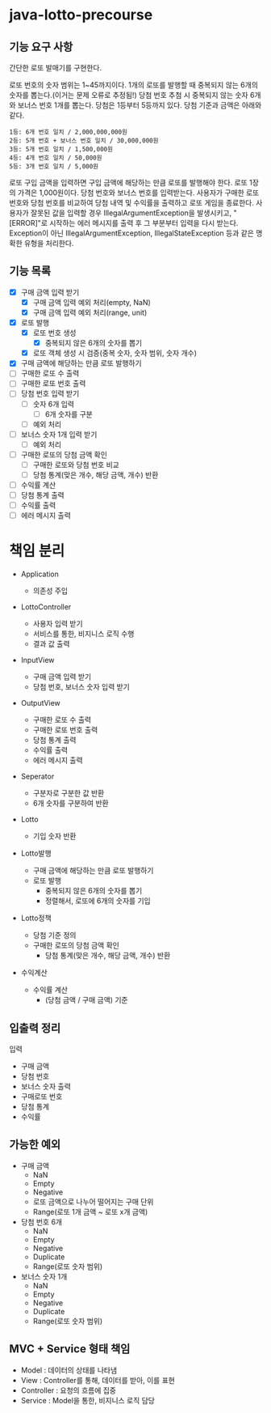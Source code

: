 # java-lotto-precourse
## 기능 요구 사항
간단한 로또 발매기를 구현한다.

로또 번호의 숫자 범위는 1~45까지이다.
1개의 로또를 발행할 때 중복되지 않는 6개의 숫자를 뽑는다.(이거는 문제 오류로 추정됨!)
당첨 번호 추첨 시 중복되지 않는 숫자 6개와 보너스 번호 1개를 뽑는다.
당첨은 1등부터 5등까지 있다. 당첨 기준과 금액은 아래와 같다.
```
1등: 6개 번호 일치 / 2,000,000,000원
2등: 5개 번호 + 보너스 번호 일치 / 30,000,000원
3등: 5개 번호 일치 / 1,500,000원
4등: 4개 번호 일치 / 50,000원
5등: 3개 번호 일치 / 5,000원
```
로또 구입 금액을 입력하면 구입 금액에 해당하는 만큼 로또를 발행해야 한다.
로또 1장의 가격은 1,000원이다.
당첨 번호와 보너스 번호를 입력받는다.
사용자가 구매한 로또 번호와 당첨 번호를 비교하여 당첨 내역 및 수익률을 출력하고 로또 게임을 종료한다.
사용자가 잘못된 값을 입력할 경우 IllegalArgumentException을 발생시키고, "[ERROR]"로 시작하는 에러 메시지를 출력 후 그 부분부터 입력을 다시 받는다.
Exception이 아닌 IllegalArgumentException, IllegalStateException 등과 같은 명확한 유형을 처리한다.

## 기능 목록
- [X] 구매 금액 입력 받기
  - [X] 구매 금액 입력 예외 처리(empty, NaN)
  - [X] 구매 금액 입력 예외 처리(range, unit)
- [X] 로또 발행
  - [X] 로또 번호 생성
    - [X] 중복되지 않은 6개의 숫자를 뽑기
  - [X] 로또 객체 생성 시 검증(중복 숫자, 숫자 범위, 숫자 개수)
- [X] 구매 금액에 해당하는 만큼 로또 발행하기
- [ ] 구매한 로또 수 출력
- [ ] 구매한 로또 번호 출력
- [ ] 당첨 번호 입력 받기
  - [ ] 숫자 6개 입력
    - [ ] 6개 숫자를 구분
  - [ ] 예외 처리
- [ ] 보너스 숫자 1개 입력 받기
  - [ ] 예외 처리
- [ ] 구매한 로또의 당첨 금액 확인
  - [ ] 구매한 로또와 당첨 번호 비교
  - [ ] 당첨 통계(맞은 개수, 해당 금액, 개수) 반환
- [ ] 수익률 계산
- [ ] 당첨 통계 출력
- [ ] 수익률 출력
- [ ] 에러 메시지 출력

# 책임 분리
- Application
  - 의존성 주입

- LottoController
  - 사용자 입력 받기
  - 서비스를 통한, 비지니스 로직 수행
  - 결과 값 출력

- InputView
  - 구매 금액 입력 받기
  - 당첨 번호, 보너스 숫자 입력 받기
- OutputView
  - 구매한 로또 수 출력
  - 구매한 로또 번호 출력
  - 당첨 통계 출력
  - 수익률 출력
  - 에러 메시지 출력

- Seperator
  - 구분자로 구분한 값 반환
  - 6개 숫자를 구분하여 반환

- Lotto
  - 기입 숫자 반환

- Lotto발행
  - 구매 금액에 해당하는 만큼 로또 발행하기
  - 로또 발행
    - 중복되지 않은 6개의 숫자를 뽑기
    - 정렬해서, 로또에 6개의 숫자를 기입
- Lotto정책
  - 당첨 기준 정의
  - 구매한 로또의 당첨 금액 확인
    - 당첨 통계(맞은 개수, 해당 금액, 개수) 반환
- 수익계산
  - 수익률 계산
    - (당첨 금액 / 구매 금액) 기준

## 입출력 정리
입력
- 구매 금액
- 당첨 번호
- 보너스 숫자
  출력
- 구매로또 번호
- 당첨 통계
- 수익률

## 가능한 예외
- 구매 금액
  - NaN
  - Empty
  - Negative
  - 로또 금액으로 나누어 떨어지는 구매 단위
  - Range(로또 1개 금액 ~ 로또 x개 금액)
- 당첨 번호 6개
  - NaN
  - Empty
  - Negative
  - Duplicate
  - Range(로또 숫자 범위)
- 보너스 숫자 1개
  - NaN
  - Empty
  - Negative
  - Duplicate
  - Range(로또 숫자 범위)


MVC + Service 형태 책임
----
- Model : 데이터의 상태를 나타냄
- View : Controller를 통해, 데이터를 받아, 이를 표현
- Controller : 요청의 흐름에 집중
- Service : Model을 통한, 비지니스 로직 담당